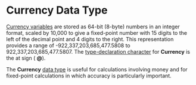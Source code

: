 
# Currency Data Type

 [Currency variables](b8bdf64f-5920-1ae9-16d0-b26d09524a30.md) are stored as 64-bit (8-byte) numbers in an integer format, scaled by 10,000 to give a fixed-point number with 15 digits to the left of the decimal point and 4 digits to the right. This representation provides a range of -922,337,203,685,477.5808 to 922,337,203,685,477.5807. The [type-declaration character](b8bdf64f-5920-1ae9-16d0-b26d09524a30.md) for **Currency** is the at sign ( **@**).

The  **Currency** [data type](b8bdf64f-5920-1ae9-16d0-b26d09524a30.md) is useful for calculations involving money and for fixed-point calculations in which accuracy is particularly important.

